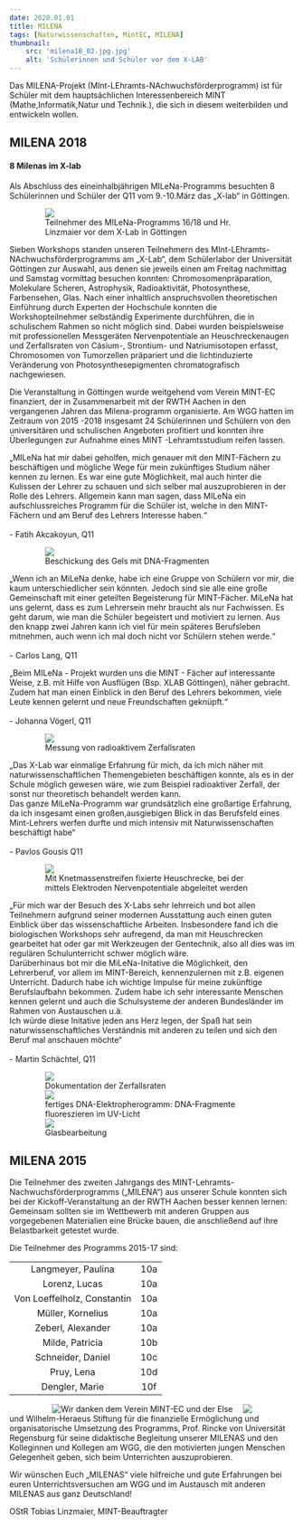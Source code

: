 ```yaml
---
date: 2020.01.01
title: MILENA
tags: [Naturwissenschaften, MintEC, MILENA]
thumbnail: 
    src: 'milena18_02.jpg.jpg'
    alt: 'Schülerinnen und Schüler vor dem X-LAB' 
---
```



Das MILENA-Projekt (MInt-LEhramts-NAchwuchsförderprogramm) ist für Schüler mit dem hauptsächlichen Interessenbereich MINT (Mathe,Informatik,Natur und Technik.), die sich in diesem weiterbilden und entwickeln wollen.

## MILENA 2018

#### 8 Milenas im X-lab

Als Abschluss des eineinhalbjährigen MILeNa-Programms besuchten 8 Schülerinnen und Schüler der Q11 vom 9.-10.März das „X-lab“ in Göttingen.

<figure style="width:75%;margin:auto">
    <img src = "/images/milena18_02.jpg">
    <figcaption>
        Teilnehmer des MILeNa-Programms 16/18 und Hr. Linzmaier vor dem X-Lab in Göttingen
    </figcaption>
</figure>

Sieben Workshops standen unseren Teilnehmern des MInt-LEhramts-NAchwuchsförderprogramms am „X-Lab“, dem Schülerlabor der Universität Göttingen zur Auswahl, aus denen sie jeweils einen am Freitag nachmittag und Samstag vormittag besuchen konnten: Chromosomenpräparation, Molekulare Scheren, Astrophysik, Radioaktivität, Photosynthese, Farbensehen, Glas. Nach einer inhaltlich anspruchsvollen theoretischen Einführung durch Experten der Hochschule konnten die Workshopteilnehmer selbständig Experimente durchführen, die in schulischem Rahmen so nicht möglich sind. Dabei wurden beispielsweise mit professionellen Messgeräten Nervenpotentiale an Heuschreckenaugen und Zerfallsraten von Cäsium-, Strontium- und Natriumisotopen erfasst, Chromosomen von Tumorzellen präpariert und die lichtinduzierte Veränderung von Photosynthesepigmenten chromatografisch nachgewiesen.

Die Veranstaltung in Göttingen wurde weitgehend vom Verein MINT-EC finanziert, der in Zusammenarbeit mit der RWTH Aachen in den vergangenen Jahren das Milena-programm organisierte. Am WGG hatten im Zeitraum von 2015 -2018 insgesamt 24 Schülerinnen und Schülern von den universitären und schulischen Angeboten profitiert und konnten ihre Überlegungen zur Aufnahme eines MINT -Lehramtsstudium reifen lassen.

„MILeNa hat mir dabei geholfen, mich genauer mit den MINT-Fächern zu beschäftigen und mögliche Wege für mein zukünftiges Studium näher kennen zu lernen. Es war eine gute Möglichkeit, mal auch hinter die Kulissen der Lehrer zu schauen und sich selber mal auszuprobieren in der Rolle des Lehrers. Allgemein kann man sagen, dass MILeNa ein aufschlussreiches Programm für die Schüler ist, welche in den MINT-Fächern und am Beruf des Lehrers Interesse haben.“ <br/><br/>- Fatih Akcakoyun, Q11

<figure style="width:75%;margin:auto">
    <img src = "/images/milena18_06.jpg">
    <figcaption>
        Beschickung des Gels mit DNA-Fragmenten
    </figcaption>
</figure>

„Wenn ich an MiLeNa denke, habe ich eine Gruppe von Schülern vor mir, die kaum unterschiedlicher sein könnten. Jedoch sind sie alle eine große Gemeinschaft mit einer geteilten Begeisterung für MINT-Fächer. MiLeNa hat uns gelernt, dass es zum Lehrersein mehr braucht als nur Fachwissen. Es geht darum, wie man die Schüler begeistert und motiviert zu lernen. Aus den knapp zwei Jahren kann ich viel für mein späteres Berufsleben mitnehmen, auch wenn ich mal doch nicht vor Schülern stehen werde.“ <br/><br/>- Carlos Lang, Q11

„Beim MILeNa - Projekt wurden uns die MINT - Fächer auf interessante Weise, z.B. mit Hilfe von Ausflügen (Bsp. XLAB Göttingen), näher gebracht. Zudem hat man einen Einblick in den Beruf des Lehrers bekommen, viele Leute kennen gelernt und neue Freundschaften geknüpft.“ <br/><br/>- Johanna Vögerl, Q11

<figure style="width:75%;margin:auto">
    <img src = "/images/milena18_04.jpg">
    <figcaption>
        Messung von radioaktivem Zerfallsraten
    </figcaption>
</figure>

„Das X-Lab war einmalige Erfahrung für mich, da ich mich näher mit naturwissenschaftlichen Themengebieten beschäftigen konnte, als es in der Schule möglich gewesen wäre, wie zum Beispiel radioaktiver Zerfall, der sonst nur theoretisch behandelt werden kann.<br/>
		Das ganze MiLeNa-Programm war grundsätzlich eine großartige Erfahrung, da ich insgesamt einen großen,ausgiebigen Blick in das Berufsfeld eines Mint-Lehrers werfen durfte und mich intensiv mit Naturwissenschaften beschäftigt habe“ <br/><br/>- Pavlos Gousis Q11

<figure style="width:75%;margin:auto">
    <img src = "/images/milena18_03.jpg">
    <figcaption>
        Mit Knetmassenstreifen fixierte Heuschrecke, bei der mittels Elektroden Nervenpotentiale abgeleitet werden
    </figcaption>
</figure>

„Für mich war der Besuch des X-Labs sehr lehrreich und bot allen Teilnehmern aufgrund seiner modernen Ausstattung auch einen guten Einblick über das wissenschaftliche Arbeiten. Insbesondere fand ich die biologischen Workshops sehr aufregend, da man mit Heuschrecken gearbeitet hat oder gar mit Werkzeugen der Gentechnik, also all dies was im regulären Schulunterricht schwer möglich wäre.
<br/>Darüberhinaus bot mir die MiLeNa-Initative die Möglichkeit, den Lehrerberuf, vor allem im MINT-Bereich, kennenzulernen mit z.B. eigenen Unterricht. Dadurch habe ich wichtige Impulse für meine zukünftige Berufslaufbahn bekommen. Zudem habe ich sehr interessante Menschen kennen gelernt und auch die Schulsysteme der anderen Bundesländer im Rahmen von Austauschen u.ä.
<br/>Ich würde diese Initative jeden ans Herz legen, der Spaß hat sein naturwissenschaftliches Verständnis mit anderen zu teilen und sich den Beruf mal anschauen möchte“ <br/><br/>- Martin Schächtel, Q11

<figure style="width:75%;margin:auto">
    <img src = "/images/milena18_05.jpg">
    <figcaption>
        Dokumentation der Zerfallsraten
    </figcaption>
</figure>


<figure style="width:75%;margin:auto">
    <img src = "/images/milena18_07.jpg">
    <figcaption>
        fertiges DNA-Elektropherogramm: DNA-Fragmente fluoreszieren im UV-Licht
    </figcaption>
</figure>

<figure style="width:75%;margin:auto">
    <img src = "/images/milena18_08.jpg">
    <figcaption>
        Glasbearbeitung
    </figcaption>
</figure>

## MILENA 2015

Die Teilnehmer des zweiten Jahrgangs des MINT-Lehramts-Nachwuchsförderprogramms („MILENA“) aus unserer Schule konnten sich bei der Kickoff-Veranstaltung an der RWTH Aachen besser kennen lernen:
Gemeinsam sollten sie im Wettbewerb mit anderen Gruppen aus vorgegebenen Materialien eine Brücke bauen, 
die anschließend auf ihre Belastbarkeit getestet wurde. 

Die Teilnehmer des Programms 2015-17 sind:

<table style="clear:both;text-align:center;border:1">
<tr><td>Langmeyer, Paulina</td><td>10a</td></tr>
<tr><td>Lorenz, Lucas</td><td>10a</td></tr>
<tr><td>Von Loeffelholz, Constantin</td><td>10a</td></tr>
<tr><td>Müller, Kornelius</td><td>10a</td></tr>
<tr><td>Zeberl, Alexander</td><td>10a</td></tr>
<tr><td>Milde, Patricia</td><td>10b</td></tr>
<tr><td>Schneider, Daniel</td><td>10c</td></tr>
<tr><td>Pruy, Lena</td><td>10d</td></tr>
<tr><td>Dengler, Marie</td><td>10f</td></tr>
</table>

<img src = "/images/milena15_01.jpg" style = "float:right; margin-right: 75px">
<img src = "/images/milena15_02.jpg" style = "float:left;margin-left:75px">

Wir danken dem Verein MINT-EC und der Else und Wilhelm-Heraeus Stiftung für die finanzielle Ermöglichung
und organisatorische Umsetzung des Programms, Prof. Rincke von Universität Regensburg für seine didaktische
Begleitung unserer MILENAS und den Kolleginnen und Kollegen am WGG, die den motivierten jungen Menschen Gelegenheit geben,
sich beim Unterrichten auszuprobieren.

Wir wünschen Euch „MILENAS“ viele hilfreiche und gute Erfahrungen bei euren Unterrichtsversuchen am WGG und 
im Austausch mit anderen MILENAS aus ganz Deutschland!

OStR Tobias Linzmaier, MINT-Beauftragter


